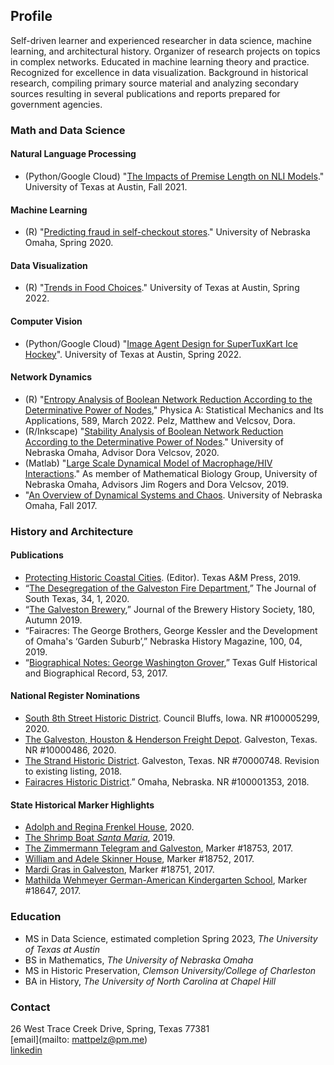 ## Profile
Self-driven learner and experienced researcher in data science, machine learning, and architectural history. Organizer of research projects on topics in complex networks. Educated in machine learning theory and practice. Recognized for excellence in data visualization. Background in historical research, compiling primary source material and analyzing secondary sources resulting in several publications and reports prepared for government agencies.

### Math and Data Science<br>
#### Natural Language Processing
- (Python/Google Cloud) "[The Impacts of Premise Length on NLI Models](https://pelzma.github.io/premiselengthpaper.pdf)." University of Texas at Austin, Fall 2021.

#### Machine Learning
- (R) "[Predicting fraud in self-checkout stores](https://pelzma.github.io/fraudpredict.pdf)." University of Nebraska Omaha, Spring 2020.

#### Data Visualization
- (R) "[Trends in Food Choices](https://pelzma.github.io/dvfoodchoices.html)." University of Texas at Austin, Spring 2022.

#### Computer Vision
- (Python/Google Cloud) "[Image Agent Design for SuperTuxKart Ice Hockey](https://pelzma.github.io/tuxkart.md)". University of Texas at Austin, Spring 2022.

#### Network Dynamics
- (R) "[Entropy Analysis of Boolean Network Reduction According to the Determinative Power of Nodes](https://www.sciencedirect.com/science/article/pii/S0378437121008761?dgcid=coauthor)," Physica A: Statistical Mechanics and Its Applications, 589, March 2022. Pelz, Matthew and Velcsov, Dora.
- (R/Inkscape) "[Stability Analysis of Boolean Network Reduction According to the Determinative Power of Nodes](https://pelzma.github.io/DPreductionposter.svg)." University of Nebraska Omaha, Advisor Dora Velcsov, 2020.
- (Matlab) "[Large Scale Dynamical Model of Macrophage/HIV Interactions](https://digitalcommons.unomaha.edu/cgi/viewcontent.cgi?article=2481&context=srcaf)." As member of Mathematical Biology Group, University of Nebraska Omaha, Advisors Jim Rogers and Dora Velcsov, 2019.
- "[An Overview of Dynamical Systems and Chaos](https://pelzma.github.io/dynamicalsystems.pdf). University of Nebraska Omaha, Fall 2017.

### History and Architecture
#### Publications
- [Protecting Historic Coastal Cities](https://www.amazon.com/Protecting-Historic-Coastal-Cities-University-Corpus/dp/1623497701). (Editor). Texas A&M Press, 2019.
- “[The Desegregation of the Galveston Fire Department](https://pelzma.github.io/DesegregationFireHouseArticle.pdf),” The Journal of South Texas, 34, 1, 2020.
- “[The Galveston Brewery](http://www.breweryhistory.com/journal/archive/180/index.html),” Journal of the Brewery History Society, 180, Autumn 2019.
- “Fairacres: The George Brothers, George Kessler and the Development of Omaha's ‘Garden Suburb’,” Nebraska History Magazine, 100, 04, 2019.
- “[Biographical Notes: George Washington Grover](http://www.texasgulfrecord.org/toc-volume-53.html),” Texas Gulf Historical and Biographical Record, 53, 2017.

#### National Register Nominations
- [South 8th Street Historic District](https://pelzma.github.io/South8thDistrict.pdf). Council Bluffs, Iowa. NR #100005299, 2020.
- [The Galveston, Houston & Henderson Freight Depot](https://atlas.thc.texas.gov/NR/pdfs/100004866/100004866.pdf). Galveston, Texas. NR #10000486, 2020. 
- [The Strand Historic District](https://atlas.thc.texas.gov/NR/pdfs/70000748/70000748.pdf). Galveston, Texas. NR #70000748. Revision to existing listing, 2018.
- [Fairacres Historic District](https://issuu.com/kristinetynangerber/docs/fairacres_historic_district_nominat).” Omaha, Nebraska. NR #100001353, 2018.

#### State Historical Marker Highlights
- [Adolph and Regina Frenkel House](https://pelzma.github.io/2424L.pdf), 2020.
- [The Shrimp Boat *Santa Maria*](https://pelzma.github.io/SantaMaria.pdf), 2019.
- [The Zimmermann Telegram and Galveston](https://pelzma.github.io/ZimmermannTelegram.pdf), Marker #18753, 2017.
- [William and Adele Skinner House](https://pelzma.github.io/1318Sealy.pdf), Marker #18752, 2017.
- [Mardi Gras in Galveston](https://pelzma.github.io/MardiGras.pdf), Marker #18751, 2017.
- [Mathilda Wehmeyer German-American Kindergarten School](https://pelzma.github.io/1616Winnie.pdf), Marker #18647, 2017.

### Education
- MS in Data Science, estimated completion Spring 2023, *The University of Texas at Austin*
- BS in Mathematics, *The University of Nebraska Omaha*   
- MS in Historic Preservation, *Clemson University/College of Charleston*
- BA in History, *The University of North Carolina at Chapel Hill*

### Contact
26 West Trace Creek Drive, Spring, Texas 77381  
[email](mailto: mattpelz@pm.me)  
[linkedin](https://www.linkedin.com/in/pelzm/)
